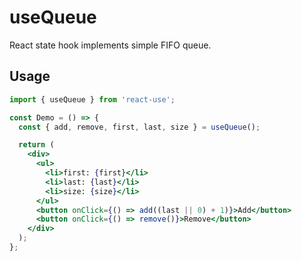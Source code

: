 # useQueue

React state hook implements simple FIFO queue.


## Usage

```jsx
import { useQueue } from 'react-use';

const Demo = () => {
  const { add, remove, first, last, size } = useQueue();

  return (
    <div>
      <ul>
        <li>first: {first}</li>
        <li>last: {last}</li>
        <li>size: {size}</li>
      </ul>
      <button onClick={() => add((last || 0) + 1)}>Add</button>
      <button onClick={() => remove()}>Remove</button>
    </div>
  );
};
```
